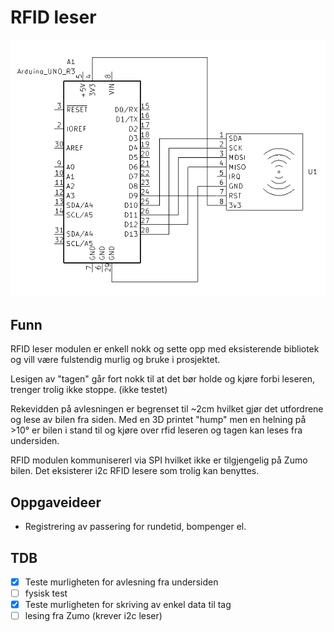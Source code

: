 # RFID leser

![image](Schematic.png)

## Funn
RFID leser modulen er enkell nokk og sette opp med eksisterende bibliotek og vill være fulstendig murlig og bruke i prosjektet.

Lesigen av "tagen" går fort nokk til at det bør holde og kjøre forbi leseren, trenger trolig ikke stoppe. (ikke testet)

Rekevidden på avlesningen er begrenset til ~2cm hvilket gjør det utfordrene og lese av bilen fra siden. Med en 3D printet "hump" men en helning på >10&deg; er bilen i stand til og kjøre over rfid leseren og tagen kan leses fra undersiden.

RFID modulen kommunisererl via SPI hvilket ikke er tilgjengelig på Zumo bilen. Det eksisterer i2c RFID lesere som trolig kan benyttes.

## Oppgaveideer
* Registrering av passering for rundetid, bompenger el.

## TDB
- [x] Teste murligheten for avlesning fra undersiden
- [ ] fysisk test
- [x] Teste murligheten for skriving av enkel data til tag
- [ ] lesing fra Zumo (krever i2c leser)